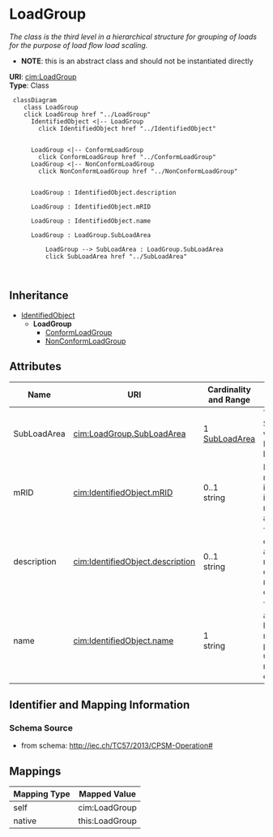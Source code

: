 # LoadGroup


_The class is the third level in a hierarchical structure for grouping of loads for the purpose of load flow load scaling._




* __NOTE__: this is an abstract class and should not be instantiated directly


**URI**: [cim:LoadGroup](http://iec.ch/TC57/2013/CIM-schema-cim16#LoadGroup)<br />
**Type**: Class




```mermaid
 classDiagram
    class LoadGroup
    click LoadGroup href "../LoadGroup"
      IdentifiedObject <|-- LoadGroup
        click IdentifiedObject href "../IdentifiedObject"
      

      LoadGroup <|-- ConformLoadGroup
        click ConformLoadGroup href "../ConformLoadGroup"
      LoadGroup <|-- NonConformLoadGroup
        click NonConformLoadGroup href "../NonConformLoadGroup"
      
      
      LoadGroup : IdentifiedObject.description
        
      LoadGroup : IdentifiedObject.mRID
        
      LoadGroup : IdentifiedObject.name
        
      LoadGroup : LoadGroup.SubLoadArea
        
          LoadGroup --> SubLoadArea : LoadGroup.SubLoadArea
          click SubLoadArea href "../SubLoadArea"
        
      
```





## Inheritance
* [IdentifiedObject](IdentifiedObject.md)
    * **LoadGroup**
        * [ConformLoadGroup](ConformLoadGroup.md)
        * [NonConformLoadGroup](NonConformLoadGroup.md)



## Attributes


| Name | URI | Cardinality and Range | Description | Inheritance |
| ---  | --- | --- | --- | --- |
| SubLoadArea | [cim:LoadGroup.SubLoadArea](http://iec.ch/TC57/2013/CIM-schema-cim16#LoadGroup.SubLoadArea) | 1 <br />  [SubLoadArea](SubLoadArea.md)  | The SubLoadArea where the Loadgroup belongs | direct |
| mRID | [cim:IdentifiedObject.mRID](http://iec.ch/TC57/2013/CIM-schema-cim16#IdentifiedObject.mRID) | 0..1 <br />  string  | Master resource identifier issued by a model authority | [IdentifiedObject](IdentifiedObject.md) |
| description | [cim:IdentifiedObject.description](http://iec.ch/TC57/2013/CIM-schema-cim16#IdentifiedObject.description) | 0..1 <br />  string  | The description is a free human readable text describing or naming the object | [IdentifiedObject](IdentifiedObject.md) |
| name | [cim:IdentifiedObject.name](http://iec.ch/TC57/2013/CIM-schema-cim16#IdentifiedObject.name) | 1 <br />  string  | The name is any free human readable and possibly non unique text naming the o... | [IdentifiedObject](IdentifiedObject.md) |









## Identifier and Mapping Information







### Schema Source


* from schema: http://iec.ch/TC57/2013/CPSM-Operation#





## Mappings

| Mapping Type | Mapped Value |
| ---  | ---  |
| self | cim:LoadGroup |
| native | this:LoadGroup |




